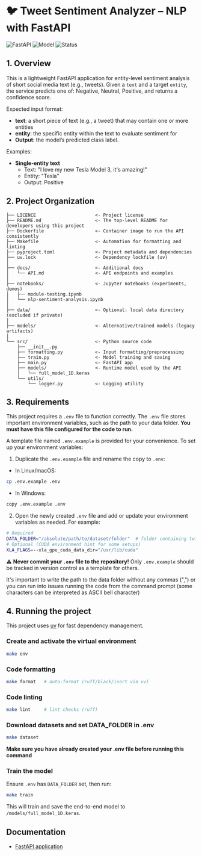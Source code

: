# 🐦 Tweet Sentiment Analyzer – NLP with FastAPI

![FastAPI](https://img.shields.io/badge/Framework-FastAPI-009688)
![Model](https://img.shields.io/badge/Model-Keras%20CNN-blueviolet)
![Status](https://img.shields.io/badge/Status-Production--Ready-success)


## 1. Overview

This is a lightweight FastAPI application for entity-level sentiment analysis of short social media text (e.g., tweets). Given a `text` and a target `entity`, the service predicts one of: Negative, Neutral, Positive, and returns a confidence score.

Expected input format:
- **text**: a short piece of text (e.g., a tweet) that may contain one or more entities
- **entity**: the specific entity within the text to evaluate sentiment for
- **Output**: the model’s predicted class label.

Examples:
- **Single-entity text**
  - Text: "I love my new Tesla Model 3, it's amazing!"
  - Entity: "Tesla"
  - Output: Positive

## 2. Project Organization

```
├── LICENCE                      <- Project license
├── README.md                    <- The top-level README for developers using this project
├── Dockerfile                   <- Container image to run the API consistently
├── Makefile                     <- Automation for formatting and linting
├── pyproject.toml               <- Project metadata and dependencies
├── uv.lock                      <- Dependency lockfile (uv)
│
├── docs/                        <- Additional docs
│   └── API.md                   <- API endpoints and examples
│
├── notebooks/                   <- Jupyter notebooks (experiments, demos)
│   ├── module-testing.ipynb
│   └── nlp-sentiment-analysis.ipynb
│
├── data/                        <- Optional: local data directory (excluded if private)
│
├── models/                      <- Alternative/trained models (legacy artifacts)
│
└── src/                         <- Python source code
    ├── __init__.py
    ├── formatting.py            <- Input formatting/preprocessing
    ├── train.py                 <- Model training and saving
    ├── main.py                  <- FastAPI app
    ├── models/                  <- Runtime model used by the API
    │   └── full_model_1D.keras
    └── utils/
        └── logger.py            <- Logging utility
```

## 3. Requirements

This project requires a `.env` file to function correctly. The `.env` file stores important environment variables, such as the path to your data folder. **You must have this file configured for the code to run.**

A template file named `.env.example` is provided for your convenience. To set up your environment variables:

1. Duplicate the `.env.example` file and rename the copy to `.env`:
- In Linux/macOS:
```bash
cp .env.example .env
```
- In Windows:
```bash
copy .env.example .env
```

2. Open the newly created `.env` file and add or update your environment variables as needed. For example:

```bash
# Required
DATA_FOLDER="/absolute/path/to/dataset/folder"  # folder containing twitter_training.csv and twitter_validation.csv
# Optional (CUDA environment hint for some setups)
XLA_FLAGS=--xla_gpu_cuda_data_dir="/usr/lib/cuda"
```

⚠️ **Never commit your `.env` file to the repository!** Only `.env.example` should be tracked in version control as a template for others.

It's important to write the path to the data folder without any commas (",") or you can run into issues running the code from the command prompt (some characters can be interpreted as ASCII bell character)

## 4. Running the project

This project uses [uv](https://github.com/astral-sh/uv) for fast dependency management.

### Create and activate the virtual environment

```bash
make env
```

### Code formatting

```bash
make format   # auto-format (ruff/black/isort via uv)
```

### Code linting

```bash
make lint     # lint checks (ruff)
```

### Download datasets and set DATA_FOLDER in .env

```bash
make dataset
```
**Make sure you have already created your .env file before running this command**

### Train the model

Ensure `.env` has `DATA_FOLDER` set, then run:

```bash
make train
```

This will train and save the end-to-end model to `/models/full_model_1D.keras`.

## Documentation

- [FastAPI application](./docs/API.md)